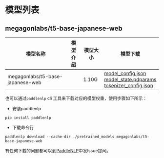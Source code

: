 #  模型列表

## megagonlabs/t5-base-japanese-web

| 模型名称 | 模型介绍 | 模型大小  | 模型下载 |
| --- | --- | --- | --- |
|megagonlabs/t5-base-japanese-web|  | 1.10G | [model_config.json](https://bj.bcebos.com/paddlenlp/models/community/megagonlabs/t5-base-japanese-web/model_config.json)<br>[model_state.pdparams](https://bj.bcebos.com/paddlenlp/models/community/megagonlabs/t5-base-japanese-web/model_state.pdparams)<br>[tokenizer_config.json](https://bj.bcebos.com/paddlenlp/models/community/megagonlabs/t5-base-japanese-web/tokenizer_config.json) |

也可以通过`paddlenlp` cli 工具来下载对应的模型权重，使用步骤如下所示：

* 安装paddlenlp

```shell
pip install paddlenlp
```

* 下载命令行

```shell
paddlenlp download --cache-dir ./pretrained_models megagonlabs/t5-base-japanese-web
```

有任何下载的问题都可以到[PaddleNLP](https://github.com/PaddlePaddle/PaddleNLP)中发Issue提问。